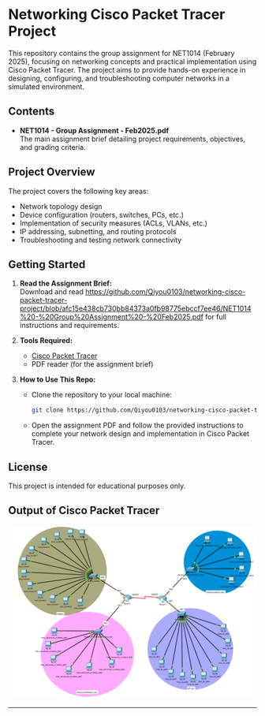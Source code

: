 # Networking Cisco Packet Tracer Project

This repository contains the group assignment for NET1014 (February 2025), focusing on networking concepts and practical implementation using Cisco Packet Tracer. The project aims to provide hands-on experience in designing, configuring, and troubleshooting computer networks in a simulated environment.

## Contents

- **NET1014 - Group Assignment - Feb2025.pdf**  
  The main assignment brief detailing project requirements, objectives, and grading criteria.

## Project Overview

The project covers the following key areas:

- Network topology design
- Device configuration (routers, switches, PCs, etc.)
- Implementation of security measures (ACLs, VLANs, etc.)
- IP addressing, subnetting, and routing protocols
- Troubleshooting and testing network connectivity

## Getting Started

1. **Read the Assignment Brief:**  
   Download and read https://github.com/Qiyou0103/networking-cisco-packet-tracer-project/blob/afc15e438cb730bb84373a0fb98775ebccf7ee46/NET1014%20-%20Group%20Assignment%20-%20Feb2025.pdf for full instructions and requirements.

2. **Tools Required:**  
   - [Cisco Packet Tracer](https://www.netacad.com/courses/packet-tracer)
   - PDF reader (for the assignment brief)

3. **How to Use This Repo:**  
   - Clone the repository to your local machine:
     ```bash
     git clone https://github.com/Qiyou0103/networking-cisco-packet-tracer-project.git
     ```
   - Open the assignment PDF and follow the provided instructions to complete your network design and implementation in Cisco Packet Tracer.

## License

This project is intended for educational purposes only.

## Output of Cisco Packet Tracer
![alt text](image.png)


---
